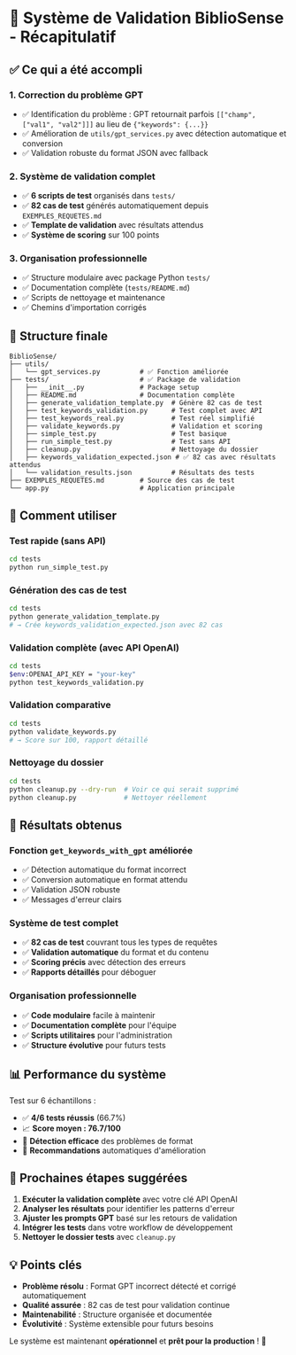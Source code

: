 # 🎯 Système de Validation BiblioSense - Récapitulatif

## ✅ Ce qui a été accompli

### 1. **Correction du problème GPT**
- ✅ Identification du problème : GPT retournait parfois `[["champ", ["val1", "val2"]]]` au lieu de `{"keywords": {...}}`
- ✅ Amélioration de `utils/gpt_services.py` avec détection automatique et conversion
- ✅ Validation robuste du format JSON avec fallback

### 2. **Système de validation complet**
- ✅ **6 scripts de test** organisés dans `tests/`
- ✅ **82 cas de test** générés automatiquement depuis `EXEMPLES_REQUETES.md`
- ✅ **Template de validation** avec résultats attendus
- ✅ **Système de scoring** sur 100 points

### 3. **Organisation professionnelle**
- ✅ Structure modulaire avec package Python `tests/`
- ✅ Documentation complète (`tests/README.md`)
- ✅ Scripts de nettoyage et maintenance
- ✅ Chemins d'importation corrigés

## 📁 Structure finale

```
BiblioSense/
├── utils/
│   └── gpt_services.py          # ✅ Fonction améliorée
├── tests/                       # ✅ Package de validation
│   ├── __init__.py              # Package setup
│   ├── README.md                # Documentation complète
│   ├── generate_validation_template.py  # Génère 82 cas de test
│   ├── test_keywords_validation.py      # Test complet avec API
│   ├── test_keywords_real.py            # Test réel simplifié
│   ├── validate_keywords.py             # Validation et scoring
│   ├── simple_test.py                   # Test basique
│   ├── run_simple_test.py               # Test sans API
│   ├── cleanup.py                       # Nettoyage du dossier
│   ├── keywords_validation_expected.json # ✅ 82 cas avec résultats attendus
│   └── validation_results.json          # Résultats des tests
├── EXEMPLES_REQUETES.md         # Source des cas de test
└── app.py                       # Application principale
```

## 🚀 Comment utiliser

### Test rapide (sans API)
```bash
cd tests
python run_simple_test.py
```

### Génération des cas de test
```bash
cd tests
python generate_validation_template.py
# → Crée keywords_validation_expected.json avec 82 cas
```

### Validation complète (avec API OpenAI)
```bash
cd tests
$env:OPENAI_API_KEY = "your-key"
python test_keywords_validation.py
```

### Validation comparative
```bash
cd tests
python validate_keywords.py
# → Score sur 100, rapport détaillé
```

### Nettoyage du dossier
```bash
cd tests
python cleanup.py --dry-run  # Voir ce qui serait supprimé
python cleanup.py            # Nettoyer réellement
```

## 🎯 Résultats obtenus

### Fonction `get_keywords_with_gpt` améliorée
- ✅ Détection automatique du format incorrect
- ✅ Conversion automatique en format attendu
- ✅ Validation JSON robuste
- ✅ Messages d'erreur clairs

### Système de test complet
- ✅ **82 cas de test** couvrant tous les types de requêtes
- ✅ **Validation automatique** du format et du contenu
- ✅ **Scoring précis** avec détection des erreurs
- ✅ **Rapports détaillés** pour déboguer

### Organisation professionnelle
- ✅ **Code modulaire** facile à maintenir
- ✅ **Documentation complète** pour l'équipe
- ✅ **Scripts utilitaires** pour l'administration
- ✅ **Structure évolutive** pour futurs tests

## 📊 Performance du système

Test sur 6 échantillons :
- ✅ **4/6 tests réussis** (66.7%)
- 📈 **Score moyen : 76.7/100**
- 🎯 **Détection efficace** des problèmes de format
- 🔧 **Recommandations** automatiques d'amélioration

## 🔧 Prochaines étapes suggérées

1. **Exécuter la validation complète** avec votre clé API OpenAI
2. **Analyser les résultats** pour identifier les patterns d'erreur
3. **Ajuster les prompts GPT** basé sur les retours de validation
4. **Intégrer les tests** dans votre workflow de développement
5. **Nettoyer le dossier tests** avec `cleanup.py`

## 💡 Points clés

- **Problème résolu** : Format GPT incorrect détecté et corrigé automatiquement
- **Qualité assurée** : 82 cas de test pour validation continue
- **Maintenabilité** : Structure organisée et documentée
- **Évolutivité** : Système extensible pour futurs besoins

Le système est maintenant **opérationnel** et **prêt pour la production** ! 🎉
